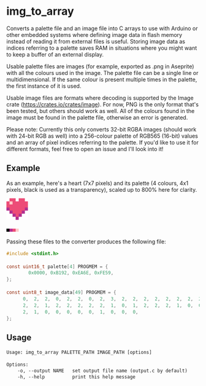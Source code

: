 # img_to_array

Converts a palette file and an image file into C arrays to use with Arduino or other embedded systems where defining image data in flash memory instead of reading it from external files is useful. Storing image data as indices referring to a palette saves RAM in situations where you might want to keep a buffer of an external display.

Usable palette files are images (for example, exported as .png in Aseprite) with all the colours used in the image. The palette file can be a single line or multidimensional. If the same colour is present multiple times in the palette, the first instance of it is used.

Usable image files are formats where decoding is supported by the Image crate (https://crates.io/crates/image). For now, PNG is the only format that's been tested, but others should work as well. All of the colours found in the image must be found in the palette file, otherwise an error is generated.

Please note: Currently this only converts 32-bit RGBA images (should work with 24-bit RGB as well) into a 256-colour palette of RGB565 (16-bit) values and an array of pixel indices referring to the palette. If you'd like to use it for different formats, feel free to open an issue and I'll look into it!

## Example
As an example, here's a heart (7x7 pixels) and its palette (4 colours, 4x1 pixels, black is used as a transparency), scaled up to 800% here for clarity.

![a pixelart heart](https://raw.githubusercontent.com/minteyay/img_to_array/master/doc/example_heart_big.png "a pixelart heart")

![a palette of black and shades of red](https://raw.githubusercontent.com/minteyay/img_to_array/master/doc/example_heart_palette_big.png "a palette of black and shades of red")

Passing these files to the converter produces the following file:
```C
#include <stdint.h>

const uint16_t palette[4] PROGMEM = {
        0x0000, 0xB192, 0xEA6E, 0xFE59, 
};

const uint8_t image_data[49] PROGMEM = {
      0,  2,  2,  0,  2,  2,  0,  2,  3,  2,  2,  2,  2,  2,  2,  2,  2,  2,  2,
      2,  2,  1,  2,  2,  2,  2,  2,  1,  0,  1,  2,  2,  2,  1,  0,  0,  0,  1,
      2,  1,  0,  0,  0,  0,  0,  1,  0,  0,  0,
};
```

## Usage
```
Usage: img_to_array PALETTE_PATH IMAGE_PATH [options]

Options:
    -o, --output NAME   set output file name (output.c by default)
    -h, --help          print this help message
```
